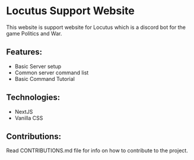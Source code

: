 # Locutus Support Website
This website is support website for Locutus which is a discord bot for the game Politics and War.
## Features:
- Basic Server setup
- Common server command list
- Basic Command Tutorial
## Technologies:
- NextJS
- Vanilla CSS
## Contributions:
Read CONTRIBUTIONS.md file for info on how to contribute to the project.
